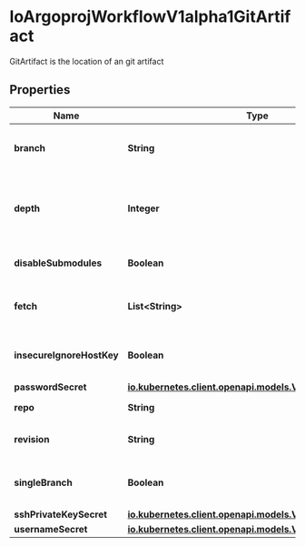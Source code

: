 

# IoArgoprojWorkflowV1alpha1GitArtifact

GitArtifact is the location of an git artifact

## Properties

Name | Type | Description | Notes
------------ | ------------- | ------------- | -------------
**branch** | **String** | Branch is the branch to fetch when &#x60;SingleBranch&#x60; is enabled |  [optional]
**depth** | **Integer** | Depth specifies clones/fetches should be shallow and include the given number of commits from the branch tip |  [optional]
**disableSubmodules** | **Boolean** | DisableSubmodules disables submodules during git clone |  [optional]
**fetch** | **List&lt;String&gt;** | Fetch specifies a number of refs that should be fetched before checkout |  [optional]
**insecureIgnoreHostKey** | **Boolean** | InsecureIgnoreHostKey disables SSH strict host key checking during git clone |  [optional]
**passwordSecret** | [**io.kubernetes.client.openapi.models.V1SecretKeySelector**](io.kubernetes.client.openapi.models.V1SecretKeySelector.md) |  |  [optional]
**repo** | **String** | Repo is the git repository | 
**revision** | **String** | Revision is the git commit, tag, branch to checkout |  [optional]
**singleBranch** | **Boolean** | SingleBranch enables single branch clone, using the &#x60;branch&#x60; parameter |  [optional]
**sshPrivateKeySecret** | [**io.kubernetes.client.openapi.models.V1SecretKeySelector**](io.kubernetes.client.openapi.models.V1SecretKeySelector.md) |  |  [optional]
**usernameSecret** | [**io.kubernetes.client.openapi.models.V1SecretKeySelector**](io.kubernetes.client.openapi.models.V1SecretKeySelector.md) |  |  [optional]



